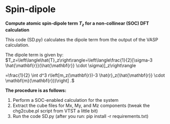 # Spin-dipole
**Compute atomic spin-dipole term $T_z$ for a non-collinear (SOC) DFT calculation**

This code (SD.py) calculates the dipole term from the output of the VASP calculation.

The dipole term is given by:
$T_z=\left\langle\hat{T}_z\right\rangle=\left\langle\frac{1}{2}[\sigma-3 \hat{\mathbf{r}}(\hat{\mathbf{r}} \cdot \sigma)]_z\right\rangle 

=\frac{1}{2} \int d^3 r\left[m_z(\mathbf{r})-3 \hat{r}_z(\hat{\mathbf{r}} \cdot \mathbf{m}(\mathbf{r}))\right] .$

**The procedure is as follows:**
1. Perform a SOC-enabled calculation for the system
2. Extract the cube files for Mx, My, and Mz components (tweak the chg2cube.pl script from VTST a little bit)
3. Run the code SD.py (after you run: pip install -r requirements.txt)


